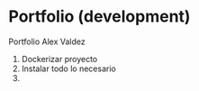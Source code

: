# Portfolio (development)

Portfolio Alex Valdez 

1. Dockerizar proyecto
2. Instalar todo lo necesario
3.